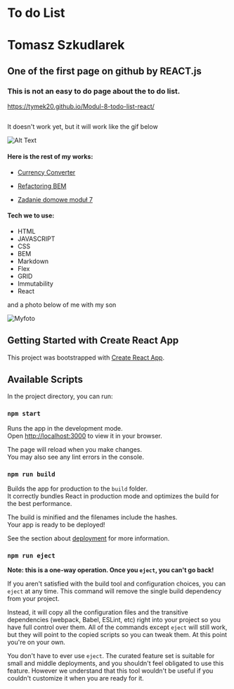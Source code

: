 # To do List

# Tomasz Szkudlarek 

## One of the first page on github by REACT.js 

### This is not an easy to do page about the to do list.
https://tymek20.github.io/Modul-8-todo-list-react/

## 
It doesn't work yet, but it will work like the gif below

![Alt Text](https://github.com/Tymek20/modul-7-zadanie/blob/master/gif/modul%207%20zadanie%20domowe.gif?raw=true)

#### Here is the rest of my works:

- [Currency Converter](https://tymek20.github.io/Currency-converter/)

- [Refactoring BEM](https://tymek20.github.io/BEM-refactoring/)

- [Zadanie domowe moduł 7](https://tymek20.github.io/modul-7-zadanie/)
#### Tech we to use: 
- HTML
- JAVASCRIPT
- CSS
- BEM
- Markdown
- Flex
- GRID
- Immutability
- React

and a photo below of me with my son

![Myfoto](https://github.com/tymek20/Currency-converter/blob/main/images/myphoto.jpg?raw=true)

## Getting Started with Create React App

This project was bootstrapped with [Create React App](https://github.com/facebook/create-react-app).

## Available Scripts

In the project directory, you can run:

### `npm start`

Runs the app in the development mode.\
Open [http://localhost:3000](http://localhost:3000) to view it in your browser.

The page will reload when you make changes.\
You may also see any lint errors in the console.

### `npm run build`

Builds the app for production to the `build` folder.\
It correctly bundles React in production mode and optimizes the build for the best performance.

The build is minified and the filenames include the hashes.\
Your app is ready to be deployed!

See the section about [deployment](https://facebook.github.io/create-react-app/docs/deployment) for more information.

### `npm run eject`

**Note: this is a one-way operation. Once you `eject`, you can't go back!**

If you aren't satisfied with the build tool and configuration choices, you can `eject` at any time. This command will remove the single build dependency from your project.

Instead, it will copy all the configuration files and the transitive dependencies (webpack, Babel, ESLint, etc) right into your project so you have full control over them. All of the commands except `eject` will still work, but they will point to the copied scripts so you can tweak them. At this point you're on your own.

You don't have to ever use `eject`. The curated feature set is suitable for small and middle deployments, and you shouldn't feel obligated to use this feature. However we understand that this tool wouldn't be useful if you couldn't customize it when you are ready for it.

